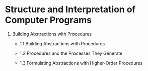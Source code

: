 # Structure and Interpretation of Computer Programs

1. Building Abstractions with Procedures

    - 1.1 Building Abstractions with Procedures

    - 1.2 Procedures and the Processes They Generate

    - 1.3 Formulating Abstractions with Higher-Order Procedures
